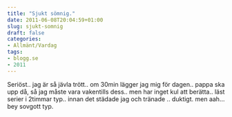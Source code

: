 ```yaml
---
title: "Sjukt sömnig."
date: 2011-06-08T20:04:59+01:00
slug: sjukt-somnig
draft: false
categories:
- Allmänt/Vardag
tags:
- blogg.se
- 2011
---
```

Seriöst.. jag är så jävla trött.. om 30min lägger jag mig för dagen.. pappa ska upp då, så jag måste vara vakentills dess.. men har inget kul att berätta.. läst serier i 2timmar typ.. innan det städade jag och tränade .. duktigt. men aah... bey sovgott typ.